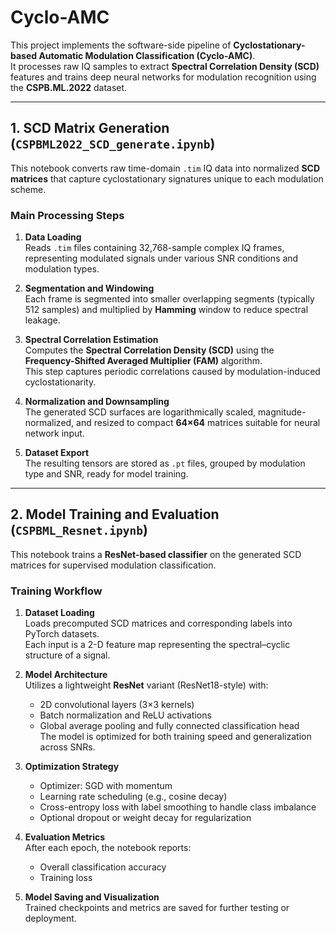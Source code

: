 

# Cyclo-AMC

This project implements the software-side pipeline of **Cyclostationary-based Automatic Modulation Classification (Cyclo-AMC)**.  
It processes raw IQ samples to extract **Spectral Correlation Density (SCD)** features and trains deep neural networks for modulation recognition using the **CSPB.ML.2022** dataset.

---

## 1. SCD Matrix Generation (`CSPBML2022_SCD_generate.ipynb`)

This notebook converts raw time-domain `.tim` IQ data into normalized **SCD matrices** that capture cyclostationary signatures unique to each modulation scheme.

### Main Processing Steps
1. **Data Loading**  
   Reads `.tim` files containing 32,768-sample complex IQ frames, representing modulated signals under various SNR conditions and modulation types.

2. **Segmentation and Windowing**  
   Each frame is segmented into smaller overlapping segments (typically 512 samples) and multiplied by **Hamming** window to reduce spectral leakage.

3. **Spectral Correlation Estimation**  
   Computes the **Spectral Correlation Density (SCD)** using the **Frequency-Shifted Averaged Multiplier (FAM)** algorithm.  
   This step captures periodic correlations caused by modulation-induced cyclostationarity.

4. **Normalization and Downsampling**  
   The generated SCD surfaces are logarithmically scaled, magnitude-normalized, and resized to compact **64×64** matrices suitable for neural network input.

5. **Dataset Export**  
   The resulting tensors are stored as `.pt` files, grouped by modulation type and SNR, ready for model training.

---

## 2. Model Training and Evaluation (`CSPBML_Resnet.ipynb`)

This notebook trains a **ResNet-based classifier** on the generated SCD matrices for supervised modulation classification.

### Training Workflow
1. **Dataset Loading**  
   Loads precomputed SCD matrices and corresponding labels into PyTorch datasets.  
   Each input is a 2-D feature map representing the spectral–cyclic structure of a signal.

2. **Model Architecture**  
   Utilizes a lightweight **ResNet** variant (ResNet18-style) with:
   - 2D convolutional layers (3×3 kernels)  
   - Batch normalization and ReLU activations  
   - Global average pooling and fully connected classification head  
   The model is optimized for both training speed and generalization across SNRs.

3. **Optimization Strategy**  
   - Optimizer: SGD with momentum  
   - Learning rate scheduling (e.g., cosine decay)  
   - Cross-entropy loss with label smoothing to handle class imbalance  
   - Optional dropout or weight decay for regularization

4. **Evaluation Metrics**  
   After each epoch, the notebook reports:
   - Overall classification accuracy  
   - Training loss

5. **Model Saving and Visualization**  
   Trained checkpoints and metrics are saved for further testing or deployment.  
   


